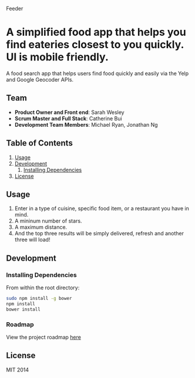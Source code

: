 Feeder

A simplified food app that helps you find eateries closest to you quickly.
UI is mobile friendly.
=======
A food search app that helps users find food quickly and easily via the Yelp and Google Geocoder APIs.


## Team

  - __Product Owner and Front end__: Sarah Wesley
  - __Scrum Master and Full Stack__: Catherine Bui
  - __Development Team Members__: Michael Ryan, Jonathan Ng

## Table of Contents

1. [Usage](#Usage)
1. [Development](#development)
    1. [Installing Dependencies](#installing-dependencies)
1. [License](#license)

## Usage

1. Enter in a type of cuisine, specific food item, or a restaurant you have in mind.
1. A mininum number of stars.
1. A maximum distance.
1. And the top three results will be simply delivered, refresh and another three will load!

## Development

### Installing Dependencies

From within the root directory:

```sh
sudo npm install -g bower
npm install
bower install
```

### Roadmap

View the project roadmap [here](LINK_TO_PROJECT_ISSUES)


## License

MIT 2014
